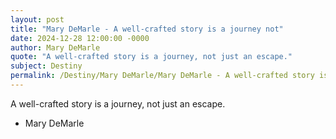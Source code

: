 ```yaml
---
layout: post
title: "Mary DeMarle - A well-crafted story is a journey not"
date: 2024-12-28 12:00:00 -0000
author: Mary DeMarle
quote: "A well-crafted story is a journey, not just an escape."
subject: Destiny
permalink: /Destiny/Mary DeMarle/Mary DeMarle - A well-crafted story is a journey not
---
```


A well-crafted story is a journey, not just an escape.

- Mary DeMarle

